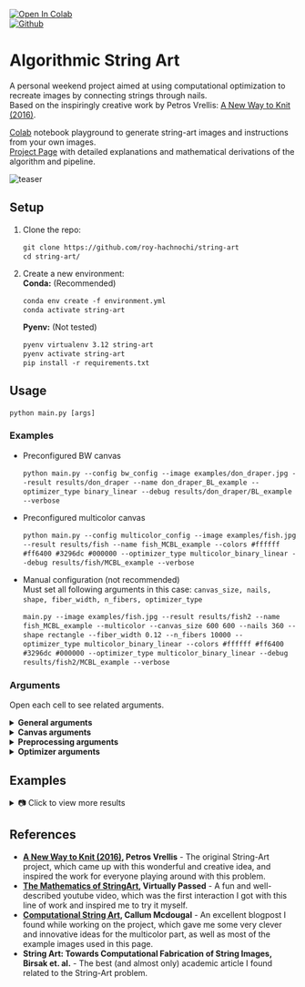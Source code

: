 [![Open In Colab](https://colab.research.google.com/assets/colab-badge.svg)](https://github.com/roy-hachnochi/string-art/blob/main/algorithmic_string_art_playground.ipynb)  
[![Github](https://img.shields.io/badge/GitHub-Project%20Page-green?logo=github)](https://roy-hachnochi.github.io/string-art/)

# Algorithmic String Art

A personal weekend project aimed at using computational optimization to recreate images by connecting strings through nails.  
Based on the inspiringly creative work by Petros Vrellis: [A New Way to Knit (2016)](https://artof01.com/vrellis/works/knit.html).  

[Colab](https://github.com/roy-hachnochi/string-art/blob/main/algorithmic_string_art_playground.ipynb) notebook playground to generate string-art images and instructions from your own images.  
[Project Page](https://roy-hachnochi.github.io/string-art/) with detailed explanations and mathematical derivations of the algorithm and pipeline.

![teaser](assets/images/fish_MCBL_string_art.gif)

## Setup
1. Clone the repo:
    ```
    git clone https://github.com/roy-hachnochi/string-art
    cd string-art/
    ```
2. Create a new environment:  
    **Conda:** (Recommended)
    ```
    conda env create -f environment.yml
    conda activate string-art
    ```
    **Pyenv:** (Not tested)
    ```
    pyenv virtualenv 3.12 string-art
    pyenv activate string-art
    pip install -r requirements.txt
    ```

## Usage
```
python main.py [args]
```

### Examples
- Preconfigured BW canvas
    ```
    python main.py --config bw_config --image examples/don_draper.jpg --result results/don_draper --name don_draper_BL_example --optimizer_type binary_linear --debug results/don_draper/BL_example --verbose
    ```

- Preconfigured multicolor canvas
    ```
    python main.py --config multicolor_config --image examples/fish.jpg --result results/fish --name fish_MCBL_example --colors #ffffff #ff6400 #3296dc #000000 --optimizer_type multicolor_binary_linear --debug results/fish/MCBL_example --verbose
    ```

- Manual configuration (not recommended)  
    Must set all following arguments in this case: `canvas_size, nails, shape, fiber_width, n_fibers, optimizer_type`
    ```
    main.py --image examples/fish.jpg --result results/fish2 --name fish_MCBL_example --multicolor --canvas_size 600 600 --nails 360 --shape rectangle --fiber_width 0.12 --n_fibers 10000 --optimizer_type multicolor_binary_linear --colors #ffffff #ff6400 #3296dc #000000 --optimizer_type multicolor_binary_linear --debug results/fish2/MCBL_example --verbose
    ```

### Arguments
Open each cell to see related arguments.

<details>
<summary><strong>General arguments</strong></summary>

- `--image` - Path to input image.
- `--result` - Result folder path.
- `--weights` - Path to optimization weights image (optional). Black (0) - high weight, White (1) - low weight.
- `--config` - Name of predefined config in string_art/configs (optional).
- `--debug` - Debug folder path (optional).
- `--name` - Name of experiment/image (optional).
- `--verbose` - Verbose prints during optimization.
- `--preprocess_only` - Only perform preprocessing (to observe target image before optimization).
- `--postprocess_only` - Only perform postprocessing (to choose color paths combination method or number of strings after optimization).
- `--save_mp4` - Save MP4 of string-art rendering process.
- `--plot_result` - Show result when finished.

</details>

<details>
<summary><strong>Canvas arguments</strong></summary>

#### Basic params
- `--canvas_size` - Canvas size (h, w) in mm. (Recommended: around (600, 600))
- `--nails` - Number of nails around canvas. (Recommended: 360)
- `--shape` - Shape of the canvas (ellipse/rectangle).
- `--fiber_width` - Real fiber width in mm. (Recommended: 0.12, but meant to represent the actual thread width)

#### Advanced params
- `--fiber_constant` - Use constant fiber simulation instead of antialiasing fiber. (Not reommended)
- `--bg_color` - Background color (HEX). (Recommended: #ffffff)

</details>

<details>
<summary><strong>Preprocessing arguments</strong></summary>

- `--optimization_resolution` - Optional optimization canvas resolution (h, w). Use when image is too big, to resize to around (900, 900).
- `--colors` - Manual palette, list of HEX colors of fibers to use.
- `--rgbcmykw` - Use RGBCMYKW subset as palette.
- `--n_colors` - Number of colors to use for dithering palette.
If neither `--colors` nor `--rgbcmykw` are given, the algorithm will use clustering methods to estimate a palette of fiber colors, which is not recommended as it often results in poor recreation.

</details>

<details>
<summary><strong>Optimizer arguments</strong></summary>

#### Basic params
- `--n_fibers` - Max number of fibers in the canvas. Also works as postprocessing flag to more quickly test the effect of reducing number of fibers.  (Recommended: ~3,000 for B&W, ~10,000 for multicolor)
- `--optimizer_type` - Type of optimizer to use (greedy/LS/binary_linear/multicolor_binary_linear - Recommended: binary_linear).
- `--multicolor` - Apply multicolor optimization instead of B&W.

#### Advanced params
- `--error_threshold` - Sufficient error threshold to halt during optimization.
- `--noncontinuous` - Without this flag, each line will be forced to start from the second nail of the previous line, to form a continuous path. This flag disables enforcing a continuous path.(Not recommended)
- `--n_random_nails` - Limit connections to random subset of nails each iteration. Used mainly for speedup. (Recommended: 150)
- `--threshold` - Threshold for setting fiber values in least squares optimizer.
- `--simulate_combine` - The default method for interweaving colors is by a fixed interval (e.g., 25% of color #1, 25% of color #2, 25% of color #3, and again 25% of color #1, and so on). This flag tries another combination method, by choosing the best color to add each step based on error simulation (assuming that lines which decrease the error the most should be on top). Valid only when not using multicolor_binary_linear optimizer.
- `--interval` - Interweaving interval to switch between colors when combining (0 < interval <= 1), only for `simulate_combine = False`. (Recommended: 0.1-0.4, only when not using multicolor_binary_linear optimizer)

</details>

## Examples
<details>
<summary>📷 Click to view more results</summary>

<p align="center">
  <img src="docs/assets/images/fish_MCBL_log_string_art.jpg" height="150">
  <img src="docs/assets/images/tiger_BL_string_art.jpg" height="150">
  <img src="docs/assets/images/jellyfish_BL_string_art.jpg" height="150">
  <img src="docs/assets/images/stag_MCBL_log_string_art.jpg" height="150">
  <img src="docs/assets/images/leopard_BL_string_art.jpg" height="150">
  <img src="docs/assets/images/lion_MCBL_log_string_art.jpg" height="150">
  <img src="docs/assets/images/fish2_BL_string_art.jpg" height="150">
  <img src="docs/assets/images/fox_BL_string_art.jpg" height="150">
  <img src="docs/assets/images/cat2_MCBL_log_string_art.jpg" height="150">
  <img src="docs/assets/images/cat_BL_string_art.jpg" height="150">
  <img src="docs/assets/images/eye_BL_string_art.jpg" height="150">
  <img src="docs/assets/images/earth_BL_string_art.jpg" height="150">
  <img src="docs/assets/images/coraline_MCBL_string_art.jpg" height="150">
  <img src="docs/assets/images/duck_BL_string_art.jpg" height="150">
  <img src="docs/assets/images/blade_runner_MCBL_string_art.jpg" height="150">
  <img src="docs/assets/images/london_telephone_box_MCBL_log_string_art.jpg" height="150">
  <img src="docs/assets/images/phoenix_BL_string_art.jpg" height="150">
  <img src="docs/assets/images/planets_MCBL_log_string_art.jpg" height="150">
  <img src="docs/assets/images/snake_MCBL_log_string_art.jpg" height="150">
  <img src="docs/assets/images/volcano_BL_string_art.jpg" height="150">
  <img src="docs/assets/images/sauron_BL_string_art.jpg" height="150">
  <img src="docs/assets/images/mona_lisa_MCBL_log_string_art.jpg" height="150">
  <img src="docs/assets/images/bee_MCBL_log_string_art.jpg" height="150">
  <img src="docs/assets/images/pink_floyd_BL_string_art.jpg" height="150">
  <img src="docs/assets/images/union_jack_MCBL_log_string_art.jpg" height="150">
  <img src="docs/assets/images/H_BL_string_art.jpg" height="150">
  <img src="docs/assets/images/mona_lisa_BW_BL_string_art.jpg" height="150">
  <img src="docs/assets/images/don_draper_BL_w_string_art.jpg" height="150">
  <img src="docs/assets/images/terminator_BL_string_art.jpg" height="150">
  <img src="docs/assets/images/joker_BL_string_art.jpg" height="150">
  <img src="docs/assets/images/walter_white_BL_string_art.jpg" height="150">
  <img src="docs/assets/images/kill_bill_BL_string_art.jpg" height="150">
  <img src="docs/assets/images/morrison_BL_string_art.jpg" height="150">
  <img src="docs/assets/images/godfather_BL_string_art.jpg" height="150">
  <img src="docs/assets/images/gatsby_BL_string_art.jpg" height="150">
  <img src="docs/assets/images/einstein_BL.jpg" height="150">
  <img src="docs/assets/images/pulp_fiction_BL_string_art.jpg" height="150">
</p>

</details>

## References
- **[A New Way to Knit (2016)](https://artof01.com/vrellis/works/knit.html), Petros Vrellis** - The original String-Art project, which came up with this wonderful and creative idea, and inspired the work for everyone playing around with this problem.
- **[The Mathematics of StringArt](https://www.youtube.com/watch?v=WGccIFf6MF8&t=17s), Virtually Passed** - A fun and well-described youtube video, which was the first interaction I got with this line of work and inspired me to try it myself.
- **[Computational String Art](https://www.perfectlynormal.co.uk/blog-computational-thread-art), Callum Mcdougal** - An excellent blogpost I found while working on the project, which gave me some very clever and innovative ideas for the multicolor part, as well as most of the example images used in this page.
- **String Art: Towards Computational Fabrication of String Images, Birsak et. al.** - The best (and almost only) academic article I found related to the String-Art problem.